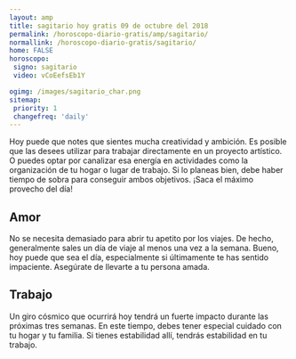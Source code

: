 ```yaml
---
layout: amp
title: sagitario hoy gratis 09 de octubre del 2018 
permalink: /horoscopo-diario-gratis/amp/sagitario/
normallink: /horoscopo-diario-gratis/sagitario/
home: FALSE
horoscopo:
 signo: sagitario
 video: vCoEefsEb1Y

ogimg: /images/sagitario_char.png
sitemap:
 priority: 1
 changefreq: 'daily'
---
```



Hoy puede que notes que sientes mucha creatividad y ambición. Es posible que las desees utilizar para trabajar directamente en un proyecto artístico. O puedes optar por canalizar esa energía en actividades como la organización de tu hogar o lugar de trabajo. Si lo planeas bien, debe haber tiempo de sobra para conseguir ambos objetivos. ¡Saca el máximo provecho del día!

## Amor

No se necesita demasiado para abrir tu apetito por los viajes. De hecho, generalmente sales un día de viaje al menos una vez a la semana. Bueno, hoy puede que sea el día, especialmente si últimamente te has sentido impaciente. Asegúrate de llevarte a tu persona amada.

## Trabajo

Un giro cósmico que ocurrirá hoy tendrá un fuerte impacto durante las próximas tres semanas. En este tiempo, debes tener especial cuidado con tu hogar y tu familia. Si tienes estabilidad allí, tendrás estabilidad en tu trabajo.